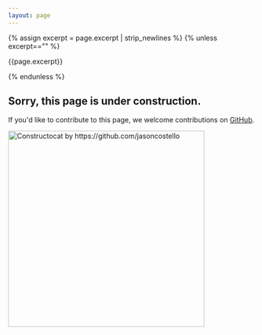 ```yaml
---
layout: page
---
```


{% assign excerpt = page.excerpt | strip_newlines %} {% unless
    excerpt=="" %}

<p>{{page.excerpt}}</p>
{% endunless %}

<h2>Sorry, this page is under construction.</h2>

<p>If you'd like to contribute to this page, we welcome contributions on <a href="https://github.com/uncertainfutures/uncertainfutures.github.io/wiki">GitHub</a>.</p>

<img src="{{ site.baseurl }}/images/404.jpg" alt="Constructocat by https://github.com/jasoncostello" style="width: 400px;"/>
